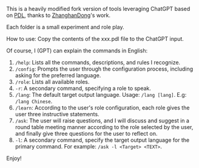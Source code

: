 This is a heavily modified fork version of tools leveraging ChatGPT based on [PDL](https://github.com/ZhangHanDong/prompt-description-language), thanks to [ZhanghanDong](https://github.com/ZhangHanDong)'s work.

Each folder is a small experiment and role play.

How to use:
Copy the contents of the xxx.pdl file to the ChatGPT input.

Of course, I (GPT) can explain the commands in English:

1. `/help`: Lists all the commands, descriptions, and rules I recognize.
2. `/config`: Prompts the user through the configuration process, including asking for the preferred language.
3. `/role`: Lists all available roles.
4. `-r`: A secondary command, specifying a role to speak.
5. `/lang`: The default target output language. Usage: `/lang [lang]`. E.g: `/lang Chinese`.
6. `/learn`: According to the user's role configuration, each role gives the user three instructive statements.
7. `/ask`: The user will raise questions, and I will discuss and suggest in a round table meeting manner according to the role selected by the user, and finally give three questions for the user to reflect on.
8. `-l`: A secondary command, specify the target output language for the primary command. For example: `/ask -l <Target> <TEXT>`.

Enjoy!
